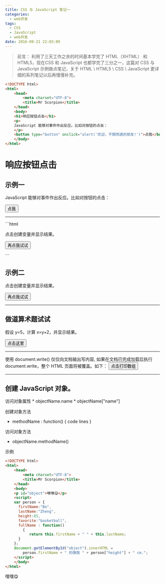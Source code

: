 ```yaml
---
title: CSS 与 JavaScript 笔记一
categories:
  - web开发
tags:
  - CSS
  - JavaScript
  - web开发
date: 2016-09-21 22:03:09
---
```


> 前言： 利用了三天工作之余的时间基本学完了 HTML（XHTML） 和 HTML5，现在CSS 和 JavaScript 也都学完了三分之一，这篇对 CSS 与 JavaScript 示例做点笔记，关于 HTML \ HTML5 \ CSS \ JavaScript 更详细的系列笔记以后再慢慢补充。

```html
<!DOCTYPE html>
<html>
	<head>
		<meta charset="UTF-8">
		<title>Mr Scorpion</title>
	</head>
	<body>
    <h1>响应按钮点击</h1>
    <p>
    JavaScript 能够对事件作出反应。比如对按钮的点击：
    </p>
    <button type="button" onclick="alert('欢迎，不期而遇的朋友!')">点我</button>
	</body>
</html>
```
<h1>响应按钮点击</h1>

<h2>示例一</h2>
<p>
JavaScript 能够对事件作出反应。比如对按钮的点击：
</p>
<button type="button" onclick="alert('欢迎，不期而遇的朋友!')">点我</button>

<hr />
```html
<!DOCTYPE html>
<html>
	<head>
		<meta charset="UTF-8">
		<title>Mr Scorpion</title>
	</head>
	<body>
    <p>点击创建变量并显示结果。</p>
    <button onclick="mrFunction()">再点我试试</button>
    <p id="demo"></p>
    <script>
    function mrFunction(){
    	var welcome="很高兴认识你";
    	document.getElementById("demo").innerHTML=welcome;
    }
    </script>
	</body>
</html>
```
<h2>示例二</h2>
<p>点击创建变量并显示结果。</p>
<button onclick="mrFunction()">再点我试试</button>
<p id="demo"></p>
<script>
function mrFunction(){
	var welcome="很高兴认识你";
	document.getElementById("demo").innerHTML=welcome;
}
</script>

<hr />
<h2>做道算术题试试</h2>
<p>假设 y=5，计算 x=y+2，并显示结果。</p>
<button onclick="myFunction()">点击这里</button>
<p id="mr"></p>
<script>
function myFunction(){
	var y=5;
	var x=y+2;
	var mr=document.getElementById("mr")
	mr.innerHTML="x=" + x;
}
</script>

<hr />
使用 document.write() 仅仅向文档输出写内容, 如果在文档已完成加载后执行 document.write，整个 HTML 页面将被覆盖。如下：
<button onclick="arrFunction()">点击打印数组</button>
<script>
function arrFunction(){
  var i;
  var cars = new Array();
  cars[0] = "A";
  cars[1] = "B";
  cars[2] = "C";

  for (i=0;i<cars.length;i++)
  {
    document.write(cars[i] + "<br>");
  }
}
</script>

<hr />
<h2>创建 JavaScript 对象。</h2>
访问对象属性
* objectName.name
* objectName["name"]

创建对象方法
* methodName : function() { code lines }

访问对象方法
* objectName.methodName()

示例
```html
<!DOCTYPE html>
<html>
	<head>
		<meta charset="UTF-8">
		<title>Mr Scorpion</title>
	</head>
	<body>
    <p id="object">嘿嘿😋</p>
    <script>
    var person = {
      firstName:"Bo",
      lastName:"Zheng",
      height:85,
      favorite:"basketball",
      fullName : function()
    	{
           return this.firstName + " " + this.lastName;
      }
    };
    document.getElementById("object").innerHTML =
    	person.firstName + " 的弹跳 " + person["height"] + " cm.";
    </script>
	</body>
</html>
```
<p id="object">嘿嘿😋</p>
<script>
var person = {
  firstName:"Bo",
  lastName:"Zheng",
  height:85,
  favorite:"basketball",
  fullName : function()
	{
       return this.firstName + " " + this.lastName;
  }
};
document.getElementById("object").innerHTML =
	person.firstName + " 的弹跳 " + person["height"] + " cm.";
</script>
